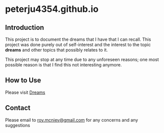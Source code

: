 # peterju4354.github.io

## Introduction

This project is to document the dreams that I have that I can recall. This project was done purely out of self-interest and the interest to the topic **dreams** and other topics that possibly relates to it.

This project may stop at any time due to any unforeseen reasons; one most possible reason is that I find this not interesting anymore.

## How to Use

Please visit [Dreams](https://roymcniev.github.io)

## Contact

Please email to [roy.mcniev@gmail.com](roy.mcniev@gmail.com) for any concerns and any suggestions
